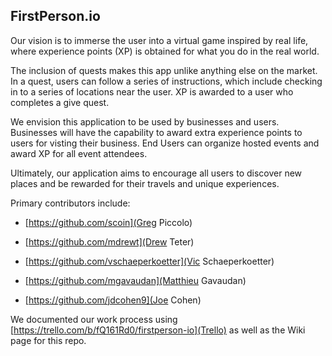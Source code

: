 ## FirstPerson.io

Our vision is to immerse the user into a virtual game inspired by real life, where experience points (XP) is obtained for what you do in the real world. 

The inclusion of quests makes this app unlike anything else on the market. In a quest, users can follow a series of instructions, which include checking in to a series of locations near the user. XP is awarded to a user who completes a give quest. 

We envision this application to be used by businesses and users. Businesses will have the capability to award extra experience points to users for visting their business. End Users can organize hosted events and award XP for all event attendees. 

Ultimately, our application aims to encourage all users to discover new places and be rewarded for their travels and unique experiences. 


Primary contributors include:

* [https://github.com/scoin](Greg Piccolo)

* [https://github.com/mdrewt](Drew Teter)

* [https://github.com/vschaeperkoetter](Vic Schaeperkoetter)

* [https://github.com/mgavaudan](Matthieu Gavaudan)

* [https://github.com/jdcohen9](Joe Cohen)

We documented our work process using [https://trello.com/b/fQ161Rd0/firstperson-io](Trello) as well as the Wiki page for this repo.
